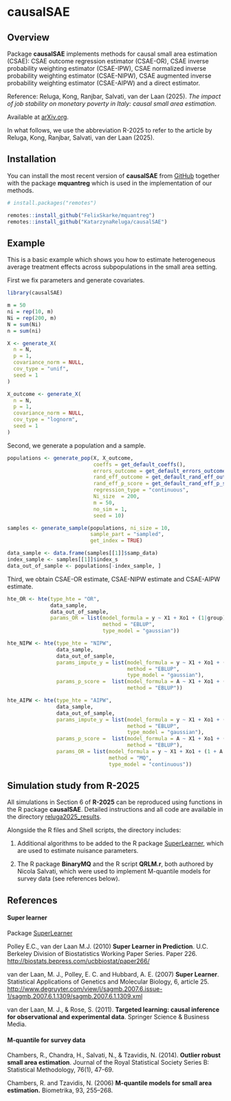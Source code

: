 
# causalSAE

<!-- badges: start -->
<!-- badges: end -->

## Overview

Package **causalSAE** implements methods for causal small area
estimation (CSAE): CSAE outcome regression estimator (CSAE-OR), CSAE
inverse probability weighting estimator (CSAE-IPW), CSAE normalized
inverse probability weighting estimator (CSAE-NIPW), CSAE augmented
inverse probability weighting estimator (CSAE-AIPW) and a direct
estimator.

Reference: Reluga, Kong, Ranjbar, Salvati, van der Laan (2025). *The
impact of job stability on monetary poverty in Italy: causal small area
estimation*.

Available at [arXiv.org](https://www.arxiv.org/abs/2502.12376).

In what follows, we use the abbreviation R-2025 to refer to the article
by Reluga, Kong, Ranjbar, Salvati, van der Laan (2025).

## Installation

You can install the most recent version of **causalSAE** from
[GitHub](https://github.com/) together with the package **mquantreg**
which is used in the implementation of our methods.

``` r
# install.packages("remotes")

remotes::install_github("FelixSkarke/mquantreg")
remotes::install_github("KatarzynaReluga/causalSAE")
```

## Example

This is a basic example which shows you how to estimate heterogeneous
average treatment effects across subpopulations in the small area
setting.

First we fix parameters and generate covariates.

``` r
library(causalSAE)

m = 50
ni = rep(10, m)
Ni = rep(200, m)
N = sum(Ni)
n = sum(ni)

X <- generate_X(
  n = N,
  p = 1,
  covariance_norm = NULL,
  cov_type = "unif",
  seed = 1
)

X_outcome <- generate_X(
  n = N,
  p = 1,
  covariance_norm = NULL,
  cov_type = "lognorm",
  seed = 1
)
```

Second, we generate a population and a sample.

``` r
populations <- generate_pop(X, X_outcome,
                            coeffs = get_default_coeffs(),
                            errors_outcome = get_default_errors_outcome(),
                            rand_eff_outcome = get_default_rand_eff_outcome(),
                            rand_eff_p_score = get_default_rand_eff_p_score(),
                            regression_type = "continuous",
                            Ni_size  = 200,
                            m = 50,
                            no_sim = 1,
                            seed = 10)

samples <- generate_sample(populations, ni_size = 10,
                           sample_part = "sampled",
                           get_index = TRUE)

data_sample <- data.frame(samples[[1]]$samp_data)
index_sample <- samples[[1]]$index_s
data_out_of_sample <- populations[-index_sample, ]
```

Third, we obtain CSAE-OR estimate, CSAE-NIPW estimate and CSAE-AIPW
estimate.

``` r
hte_OR <- hte(type_hte = "OR",
              data_sample,
              data_out_of_sample,
              params_OR = list(model_formula = y ~ X1 + Xo1 + (1|group),
                               method = "EBLUP",
                               type_model = "gaussian"))

hte_NIPW <- hte(type_hte = "NIPW",
                data_sample,
                data_out_of_sample,
                params_impute_y = list(model_formula = y ~ X1 + Xo1 + (1 +                                               A||group),
                                       method = "EBLUP",
                                       type_model = "gaussian"),
                params_p_score =  list(model_formula = A ~ X1 + Xo1 + (1|group),
                                       method = "EBLUP"))

hte_AIPW <- hte(type_hte = "AIPW",
                data_sample,
                data_out_of_sample,
                params_impute_y = list(model_formula = y ~ X1 + Xo1 + (1 +                                               A||group),
                                       method = "EBLUP",
                                       type_model = "gaussian"),
                params_p_score =  list(model_formula = A ~ X1 + Xo1 + (1|group),
                                       method = "EBLUP"),
                params_OR = list(model_formula = y ~ X1 + Xo1 + (1 + A||group),
                                 method = "MQ",
                                 type_model = "continuous"))
```

## Simulation study from R-2025

All simulations in Section 6 of **R-2025** can be reproduced using
functions in the R package **causalSAE**. Detailed instructions and all
code are available in the directory
[reluga2025_results](https://github.com/KatarzynaReluga/causalSAE/tree/main/simulations/reluga2025_results).

Alongside the R files and Shell scripts, the directory includes:

1.  Additional algorithms to be added to the R package
    [SuperLearner](https://github.com/ecpolley/SuperLearner/tree/master),
    which are used to estimate nuisance parameters.

2.  The R package **BinaryMQ** and the R script **QRLM.r**, both
    authored by Nicola Salvati, which were used to implement M-quantile
    models for survey data (see references below).

## References

#### Super learner

Package
[SuperLearner](https://github.com/ecpolley/SuperLearner/tree/master)

Polley E.C., van der Laan M.J. (2010) **Super Learner in Prediction**.
U.C. Berkeley Division of Biostatistics Working Paper Series. Paper 226.
<http://biostats.bepress.com/ucbbiostat/paper266/>

van der Laan, M. J., Polley, E. C. and Hubbard, A. E. (2007) **Super
Learner**. Statistical Applications of Genetics and Molecular Biology,
6, article 25.
<http://www.degruyter.com/view/j/sagmb.2007.6.issue-1/sagmb.2007.6.1.1309/sagmb.2007.6.1.1309.xml>

van der Laan, M. J., & Rose, S. (2011). **Targeted learning: causal
inference for observational and experimental data**. Springer Science &
Business Media.

#### M-quantile for survey data

Chambers, R., Chandra, H., Salvati, N., & Tzavidis, N. (2014). **Outlier
robust small area estimation**. Journal of the Royal Statistical Society
Series B: Statistical Methodology, 76(1), 47-69.

Chambers, R. and Tzavidis, N. (2006) **M-quantile models for small area
estimation.** Biometrika, 93, 255–268.
